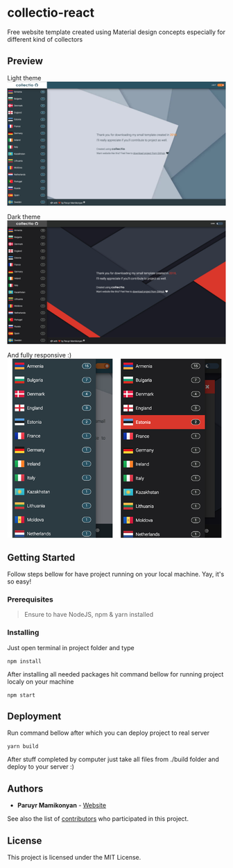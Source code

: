 # collectio-react

Free website template created using Material design concepts especially for different kind of collectors

## Preview

Light theme
![Homepage Light](https://raw.githubusercontent.com/mam1konyan/collectio-react/master/preview-images/preview-1.png)

Dark theme
![Homepage Dark](https://raw.githubusercontent.com/mam1konyan/collectio-react/master/preview-images/preview-2.png)

And fully responsive :)
![Homepage Dark](https://raw.githubusercontent.com/mam1konyan/collectio-react/master/preview-images/preview-3.png)

## Getting Started

Follow steps bellow for have project running on your local machine. Yay, it's so easy!

### Prerequisites

> Ensure to have NodeJS, npm & yarn installed 

### Installing

Just open terminal in project folder and type

```
npm install
```

After installing all needed packages hit command bellow for running project localy on your machine

```
npm start
```

## Deployment

Run command bellow after which you can deploy project to real server

```
yarn build
```

After stuff completed by computer just take all files from ./build folder and deploy to your server :)

## Authors

* **Paruyr Mamikonyan** - [Website](http://mamikonyan.info)

See also the list of [contributors](https://github.com/mam1konyan/collectio-react/graphs/contributors) who participated in this project.

## License

This project is licensed under the MIT License.